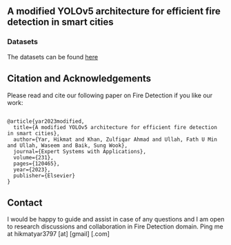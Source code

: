 ## A modified YOLOv5 architecture for efficient fire detection in smart cities
###  Datasets
The datasets can be found [here](https://drive.google.com/file/d/11Y2_VdI6WDYs3KD0v5i8o4EcotuvZaWL/view?usp=sharing)

## Citation and Acknowledgements
Please read and cite our following paper on Fire Detection if you like our work:
<pre>
<code>
@article{yar2023modified,
  title={A modified YOLOv5 architecture for efficient fire detection in smart cities},
  author={Yar, Hikmat and Khan, Zulfiqar Ahmad and Ullah, Fath U Min and Ullah, Waseem and Baik, Sung Wook},
  journal={Expert Systems with Applications},
  volume={231},
  pages={120465},
  year={2023},
  publisher={Elsevier}
}</code>
</pre>


## Contact
I would be happy to guide and assist in case of any questions and I am open to research discussions and collaboration in Fire Detection domain. Ping me at hikmatyar3797 [at] [gmail] [.com]
